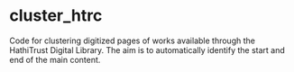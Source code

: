 # cluster_htrc
Code for clustering digitized pages of works available through the HathiTrust Digital Library. 
The aim is to automatically identify the start and end of the main content.
